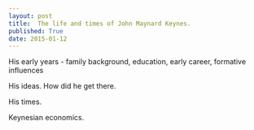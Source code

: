 ```yaml
---
layout: post
title:  The life and times of John Maynard Keynes.
published: True
date: 2015-01-12
---
```



His early years - family background, education, early career, formative influences

His ideas. How did he get there.

His times.

Keynesian economics.
